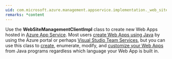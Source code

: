```yaml
---
uid: com.microsoft.azure.management.appservice.implementation._web_site_management_client_impl
remarks: *content
---
```


Use the **WebSiteManagementClientImpl** class to create new Web Apps hosted in [Azure App Service](https://review.docs.microsoft.com/azure/app-service-web/?branch=pr-en-us-2535). Most users [create Web Apps using Java](https://review.docs.microsoft.com/azure/app-service-web/develop/java/?branch=pr-en-us-2535) by using the Azure portal or perhaps [Visual Studio Team Services](http://java.visualstudio.com/Docs/gettingstarted/deploywebapp), but you can use this class to [create](https:review.docs.microsoft.com/java/api/com.microsoft.azure.management.appservice.implementation._web_apps_inner?branch=flowdemo#com_microsoft_azure_management_appservice_implementation__web_apps_inner_beginCreateOrUpdate_String_String_SiteInner_), enumerate, modify, and [customize your Web Apps](https://review.docs.microsoft.com/azure/app-service-web/custom-dns-web-site-buydomains-web-app.md?toc=%2fazure%2fapp-service-web%2fdevelop%2fjava%2ftoc.json) from Java programs regardless which language your Web App is built in. 
